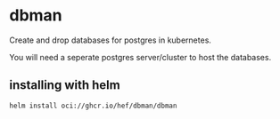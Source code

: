 # dbman

Create and drop databases for postgres in kubernetes.

You will need a seperate postgres server/cluster to host the databases.

## installing with helm
```
helm install oci://ghcr.io/hef/dbman/dbman
```
